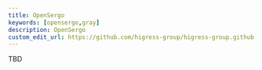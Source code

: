 ```yaml
---
title: OpenSergo
keywords: [opensergo,gray]
description: OpenSergo
custom_edit_url: https://github.com/higress-group/higress-group.github.io/blob/master/i18n/zh-cn/docusaurus-plugin-content-docs/current/user/opensergo-gray.md
---
```


TBD